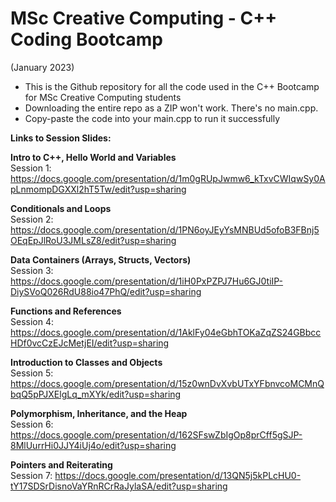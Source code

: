 # MSc Creative Computing - C++ Coding Bootcamp
(January 2023)

- This is the Github repository for all the code used in the C++ Bootcamp for MSc Creative Computing students
- Downloading the entire repo as a ZIP won't work. There's no main.cpp.     
- Copy-paste the code into your main.cpp to run it successfully    
    
**Links to Session Slides:**    

**Intro to C++, Hello World and Variables**  
Session 1: https://docs.google.com/presentation/d/1m0gRUpJwmw6_kTxvCWIqwSy0ApLnmompDGXXl2hT5Tw/edit?usp=sharing       

**Conditionals and Loops**     
Session 2: https://docs.google.com/presentation/d/1PN6oyJEyYsMNBUd5ofoB3FBnj5OEqEpJlRoU3JMLsZ8/edit?usp=sharing      

**Data Containers (Arrays, Structs, Vectors)**      
Session 3: https://docs.google.com/presentation/d/1iH0PxPZPJ7Hu6GJ0tiIP-DiySVoQ026RdU88io47PhQ/edit?usp=sharing     

**Functions and References**      
Session 4: https://docs.google.com/presentation/d/1AklFy04eGbhTOKaZqZS24GBbccHDf0vcCzEJcMetjEI/edit?usp=sharing      

**Introduction to Classes and Objects**      
Session 5: https://docs.google.com/presentation/d/15z0wnDvXvbUTxYFbnvcoMCMnQbqQ5pPJXElgLq_mXYk/edit?usp=sharing    

**Polymorphism, Inheritance, and the Heap**      
Session 6: https://docs.google.com/presentation/d/162SFswZbIgOp8prCff5gSJP-8MlUurrHi0JJY4iUj4o/edit?usp=sharing

**Pointers and Reiterating**      
Session 7: https://docs.google.com/presentation/d/13QN5j5kPLcHU0-tY17SDSrDisnoVaYRnRCrRaJylaSA/edit?usp=sharing    

